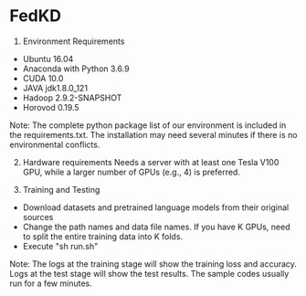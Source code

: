 # FedKD

1. Environment Requirements
* Ubuntu 16.04
* Anaconda with Python 3.6.9
* CUDA 10.0
* JAVA jdk1.8.0_121 
* Hadoop 2.9.2-SNAPSHOT
* Horovod 0.19.5

Note: The complete python package list of our environment is included in the requirements.txt.
The installation may need several minutes if there is no environmental conflicts.

2. Hardware requirements
Needs a server with at least one Tesla V100 GPU, while a larger number of GPUs (e.g., 4) is preferred.

3. Training and Testing
* Download datasets and pretrained language models from their original sources
* Change the path names and data file names. If you have K GPUs, need to split the entire training data into K folds.
* Execute "sh run.sh"

Note: The logs at the training stage will show the training loss and accuracy. Logs at the test stage will show the test results. The sample codes usually run for a few minutes.

